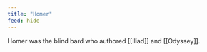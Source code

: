 ```yaml
---
title: "Homer"
feed: hide
---
```


Homer was the blind bard who authored [[Iliad]] and [[Odyssey]]. 